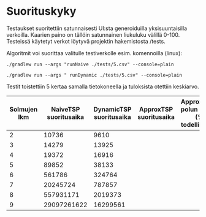 # Suorituskyky

Testaukset suoritettiin satunnaisesti UI:sta generoiduilla yksisuuntaisilla verkoilla. Kaarien paino on tällöin satunnainen liukuluku välillä 0-100. Testeissä käytetyt verkot löytyvä projektin hakemistosta /tests.

Algoritmit voi suorittaa valitulle testiverkolle esim. komennoilla (linux):

```
./gradlew run --args "runNaive ./tests/5.csv" --console=plain

./gradlew run --args " runDynamic ./tests/5.csv" --console=plain

```

Testit toistettiin 5 kertaa samalla tietokoneella ja tuloksista otettiin keskiarvo.

| Solmujen lkm | NaiveTSP suoritusaika | DynamicTSP suoritusaika | ApproxTSP suoritusaika | ApproxTSP-polun pituus (% todellisesta)
|---|---|---|---|---|
| 2 | 10736 | 9610 |   |   |
| 3 | 14279 | 13925 |   |   |
| 4 | 19372 | 16916 |  |   |
| 5 | 89852 | 38133 |   |   |
| 6 | 561786 | 324764 |   |   |
| 7 | 20245724 | 787857 |   |   |
| 8 | 557931171 | 2019373 |   |   |
| 9 | 29097261622 | 16299561 |   |   |